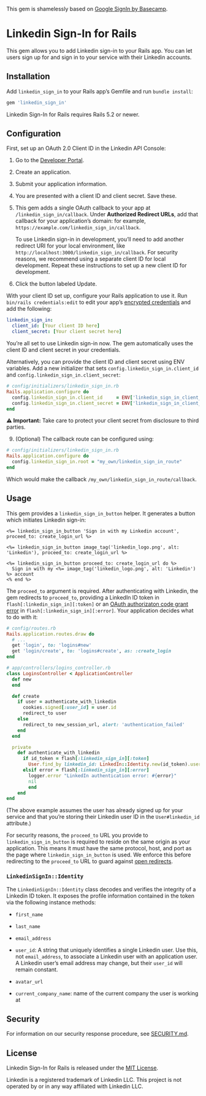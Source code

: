 This gem is shamelessly based on [Google SignIn by Basecamp](https://github.com/basecamp/google_sign_in).

# Linkedin Sign-In for Rails

This gem allows you to add Linkedin sign-in to your Rails app. You can let users sign up for and sign in to your service
with their Linkedin accounts.


## Installation

Add `linkedin_sign_in` to your Rails app’s Gemfile and run `bundle install`:

```ruby
gem 'linkedin_sign_in'
```

Linkedin Sign-In for Rails requires Rails 5.2 or newer.


## Configuration

First, set up an OAuth 2.0 Client ID in the Linkedin API Console:

1. Go to the [Developer Portal](https://www.linkedin.com/developer/apps).

2. Create an application.

3. Submit your application information.

4. You are presented with a client ID and client secret. Save these.

5. This gem adds a single OAuth callback to your app at `/linkedin_sign_in/callback`. Under **Authorized Redirect URLs**,
   add that callback for your application’s domain: for example, `https://example.com/linkedin_sign_in/callback`.

   To use Linkedin sign-in in development, you’ll need to add another redirect URI for your local environment, like
   `http://localhost:3000/linkedin_sign_in/callback`. For security reasons, we recommend using a separate
   client ID for local development. Repeat these instructions to set up a new client ID for development.

6. Click the button labeled Update.

With your client ID set up, configure your Rails application to use it. Run `bin/rails credentials:edit` to edit your
app’s [encrypted credentials](https://guides.rubyonrails.org/security.html#custom-credentials) and add the following:

```yaml
linkedin_sign_in:
  client_id: [Your client ID here]
  client_secret: [Your client secret here]
```

You’re all set to use Linkedin sign-in now. The gem automatically uses the client ID and client secret in your credentials.

Alternatively, you can provide the client ID and client secret using ENV variables. Add a new initializer that sets
`config.linkedin_sign_in.client_id` and `config.linkedin_sign_in.client_secret`:

```ruby
# config/initializers/linkedin_sign_in.rb
Rails.application.configure do
  config.linkedin_sign_in.client_id     = ENV['linkedin_sign_in_client_id']
  config.linkedin_sign_in.client_secret = ENV['linkedin_sign_in_client_secret']
end
```

**⚠️ Important:** Take care to protect your client secret from disclosure to third parties.

9. (Optional) The callback route can be configured using:

 ```ruby
 # config/initializers/linkedin_sign_in.rb
 Rails.application.configure do
   config.linkedin_sign_in.root = "my_own/linkedin_sign_in_route"
 end
 ```

 Which would make the callback `/my_own/linkedin_sign_in_route/callback`.

## Usage

This gem provides a `linkedin_sign_in_button` helper. It generates a button which initiates Linkedin sign-in:

```erb
<%= linkedin_sign_in_button 'Sign in with my Linkedin account', proceed_to: create_login_url %>

<%= linkedin_sign_in_button image_tag('linkedin_logo.png', alt: 'Linkedin'), proceed_to: create_login_url %>

<%= linkedin_sign_in_button proceed_to: create_login_url do %>
  Sign in with my <%= image_tag('linkedin_logo.png', alt: 'Linkedin') %> account
<% end %>
```

The `proceed_to` argument is required. After authenticating with Linkedin, the gem redirects to `proceed_to`, providing
a LinkedIn ID token in `flash[:linkedin_sign_in][:token]` or an [OAuth authorizaton code grant error](https://tools.ietf.org/html/rfc6749#section-4.1.2.1)
in `flash[:linkedin_sign_in][:error]`. Your application decides what to do with it:

```ruby
# config/routes.rb
Rails.application.routes.draw do
  # ...
  get 'login', to: 'logins#new'
  get 'login/create', to: 'logins#create', as: :create_login
end
```

```ruby
# app/controllers/logins_controller.rb
class LoginsController < ApplicationController
  def new
  end

  def create
    if user = authenticate_with_linkedin
      cookies.signed[:user_id] = user.id
      redirect_to user
    else
      redirect_to new_session_url, alert: 'authentication_failed'
    end
  end

  private
    def authenticate_with_linkedin
      if id_token = flash[:linkedin_sign_in][:token]
        User.find_by linkedin_id: LinkedIn::Identity.new(id_token).user_id
      elsif error = flash[:linkedin_sign_in][:error]
        logger.error "LinkedIn authentication error: #{error}"
        nil
	    end
    end
end
```

(The above example assumes the user has already signed up for your service and that you’re storing their Linkedin user ID
in the `User#linkedin_id` attribute.)

For security reasons, the `proceed_to` URL you provide to `linkedin_sign_in_button` is required to reside on the same
origin as your application. This means it must have the same protocol, host, and port as the page where
`linkedin_sign_in_button` is used. We enforce this before redirecting to the `proceed_to` URL to guard against
[open redirects](https://www.owasp.org/index.php/Unvalidated_Redirects_and_Forwards_Cheat_Sheet).

### `LinkedinSignIn::Identity`

The `LinkedinSignIn::Identity` class decodes and verifies the integrity of a Linkedin ID token. It exposes the profile
information contained in the token via the following instance methods:

* `first_name`

* `last_name`

* `email_address`

* `user_id`: A string that uniquely identifies a single Linkedin user. Use this, not `email_address`, to associate a
  Linkedin user with an application user. A Linkedin user’s email address may change, but their `user_id` will remain constant.

* `avatar_url`

* `current_company_name`: name of the current company the user is working at


## Security

For information on our security response procedure, see [SECURITY.md](SECURITY.md).


## License

Linkedin Sign-In for Rails is released under the [MIT License](https://opensource.org/licenses/MIT).

Linkedin is a registered trademark of Linkedin LLC. This project is not operated by or in any way affiliated with Linkedin LLC.
